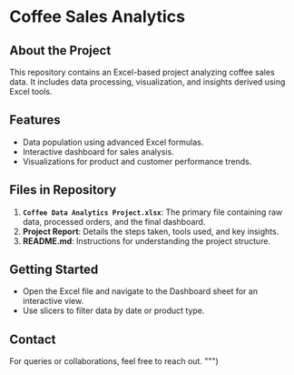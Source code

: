 # Coffee Sales Analytics

## About the Project
This repository contains an Excel-based project analyzing coffee sales data. It includes data processing, visualization, and insights derived using Excel tools.

## Features
- Data population using advanced Excel formulas.
- Interactive dashboard for sales analysis.
- Visualizations for product and customer performance trends.

## Files in Repository
1. **`Coffee Data Analytics Project.xlsx`**: The primary file containing raw data, processed orders, and the final dashboard.
2. **Project Report**: Details the steps taken, tools used, and key insights.
3. **README.md**: Instructions for understanding the project structure.

## Getting Started
- Open the Excel file and navigate to the Dashboard sheet for an interactive view.
- Use slicers to filter data by date or product type.

## Contact
For queries or collaborations, feel free to reach out.
""")
